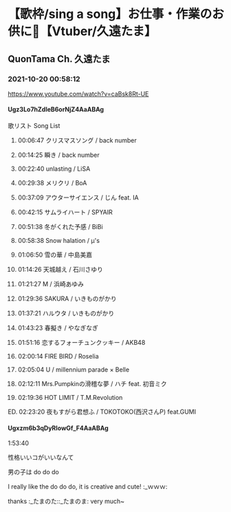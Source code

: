 # 【歌枠/sing a song】お仕事・作業のお供に🌸【Vtuber/久遠たま】

## QuonTama Ch. 久遠たま

### 2021-10-20 00:58:12

https://www.youtube.com/watch?v=caBsk8Rt-UE

#### Ugz3Lo7hZdleB6orNjZ4AaABAg

歌リスト  Song List

01. 00:06:47  クリスマスソング / back number

02. 00:14:25  瞬き / back number

03. 00:22:40  unlasting / LiSA

04. 00:29:38  メリクリ / BoA

05. 00:37:09  アウターサイエンス / じん feat. IA

06. 00:42:15  サムライハート / SPYAIR

07. 00:51:38  冬がくれた予感 / BiBi

08. 00:58:38  Snow halation / μ's

09. 01:06:50  雪の華 / 中島美嘉

10. 01:14:26  天城越え / 石川さゆり

11. 01:21:27  M / 浜崎あゆみ

12. 01:29:36  SAKURA / いきものがかり

13. 01:37:21  ハルウタ / いきものがかり

14. 01:43:23  春擬き / やなぎなぎ

15. 01:51:16  恋するフォーチュンクッキー / AKB48

16. 02:00:14  FIRE BIRD / Roselia

17. 02:05:04  U / millennium parade × Belle

18. 02:12:11  Mrs.Pumpkinの滑稽な夢 / ハチ feat. 初音ミク

19. 02:19:36  HOT LIMIT / T.M.Revolution

ED. 02:23:20  夜もすがら君想ふ / TOKOTOKO(西沢さんP) feat.GUMI



#### Ugxzm6b3qDyRIowGf_F4AaABAg

1:53:40

性格いいコがいいなんて 

男の子は do do do

I really like the  do do do,  it is creative and cute! :_ｗｗｗ:

thanks :_たまのた::_たまのま: very much~

